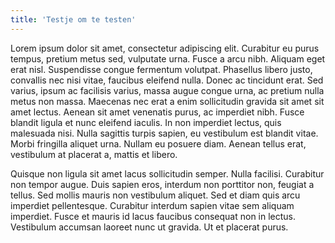 ```yaml
---
title: 'Testje om te testen'
---
```


Lorem ipsum dolor sit amet, consectetur adipiscing elit. Curabitur eu purus tempus, pretium metus sed, vulputate urna. Fusce a arcu nibh. Aliquam eget erat nisl. Suspendisse congue fermentum volutpat. Phasellus libero justo, convallis nec nisi vitae, faucibus eleifend nulla. Donec ac tincidunt erat. Sed varius, ipsum ac facilisis varius, massa augue congue urna, ac pretium nulla metus non massa. Maecenas nec erat a enim sollicitudin gravida sit amet sit amet lectus. Aenean sit amet venenatis purus, ac imperdiet nibh. Fusce blandit ligula et nunc eleifend iaculis. In non imperdiet lectus, quis malesuada nisi. Nulla sagittis turpis sapien, eu vestibulum est blandit vitae. Morbi fringilla aliquet urna. Nullam eu posuere diam. Aenean tellus erat, vestibulum at placerat a, mattis et libero.

Quisque non ligula sit amet lacus sollicitudin semper. Nulla facilisi. Curabitur non tempor augue. Duis sapien eros, interdum non porttitor non, feugiat a tellus. Sed mollis mauris non vestibulum aliquet. Sed et diam quis arcu imperdiet pellentesque. Curabitur interdum sapien vitae sem aliquam imperdiet. Fusce et mauris id lacus faucibus consequat non in lectus. Vestibulum accumsan laoreet nunc ut gravida. Ut et placerat purus.